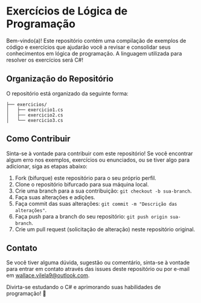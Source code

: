 # Exercícios de Lógica de Programação

Bem-vindo(a)! Este repositório contém uma compilação de exemplos de código e exercícios que ajudarão você a revisar e consolidar seus conhecimentos em lógica de programação. A linguagem utilizada para resolver os exercícios será C#!
## Organização do Repositório

O repositório está organizado da seguinte forma:

```
├── exercicios/
│   ├── exercicio1.cs
│   ├── exercicio2.cs
│   └── exercicio3.cs
```

## Como Contribuir

Sinta-se à vontade para contribuir com este repositório! Se você encontrar algum erro nos exemplos, exercícios ou enunciados, ou se tiver algo para adicionar, siga as etapas abaixo:

1. Fork (bifurque) este repositório para o seu próprio perfil.
2. Clone o repositório bifurcado para sua máquina local.
3. Crie uma branch para a sua contribuição: `git checkout -b sua-branch`.
4. Faça suas alterações e adições.
5. Faça commit das suas alterações: `git commit -m "Descrição das alterações"`.
6. Faça push para a branch do seu repositório: `git push origin sua-branch`.
7. Crie um pull request (solicitação de alteração) neste repositório original.



## Contato

Se você tiver alguma dúvida, sugestão ou comentário, sinta-se à vontade para entrar em contato através das issues deste repositório ou por e-mail em wallace.vilela9@outlook.com.

Divirta-se estudando o C# e aprimorando suas habilidades de programação! 🚀
